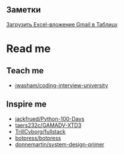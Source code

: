 ## Заметки

[Загрузить Excel-вложение Gmail в Таблицу](./google-apps-script/save-excel-gmail-attachment-to-sheet.ru)

# Read me

## Teach me

- [jwasham/coding-interview-university]

## Inspire me

- [jackfrued/Python-100-Days]
- [taers232c/GAMADV-XTD3]
- [TrillCyborg/fullstack]
- [botpress/botpress]
- [donnemartin/system-design-primer]

[jwasham/coding-interview-university]: https://github.com/donnemartin/system-design-primer
[jackfrued/python-100-days]: https://github.com/jackfrued/Python-100-Days
[taers232c/gamadv-xtd3]: https://github.com/taers232c/GAMADV-XTD3
[trillcyborg/fullstack]: https://github.com/TrillCyborg/fullstack
[botpress/botpress]: https://github.com/botpress/botpress
[donnemartin/system-design-primer]: https://github.com/donnemartin/system-design-primer
